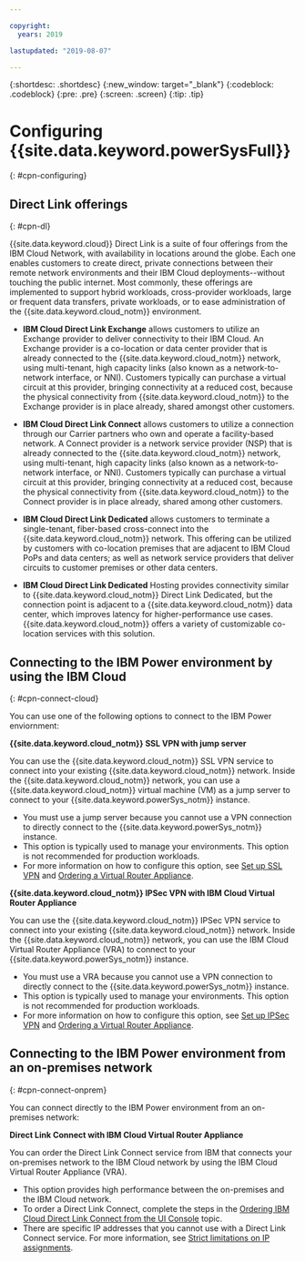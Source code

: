 ```yaml
---

copyright:
  years: 2019

lastupdated: "2019-08-07"

---
```


{:shortdesc: .shortdesc}
{:new_window: target="_blank"}
{:codeblock: .codeblock}
{:pre: .pre}
{:screen: .screen}
{:tip: .tip}

# Configuring {{site.data.keyword.powerSysFull}}
{: #cpn-configuring}

## Direct Link offerings
{: #cpn-dl}

{{site.data.keyword.cloud}} Direct Link is a suite of four offerings from the IBM Cloud Network, with availability in locations around the globe. Each one enables customers to create direct, private connections between their remote network environments and their IBM Cloud deployments--without touching the public internet. Most commonly, these offerings are implemented to support hybrid workloads, cross-provider workloads, large or frequent data transfers, private workloads, or to ease administration of the {{site.data.keyword.cloud_notm}} environment.

* **IBM Cloud Direct Link Exchange** allows customers to utilize an Exchange provider to deliver connectivity to their IBM Cloud. An Exchange provider is a co-location or data center provider that is already connected to the {{site.data.keyword.cloud_notm}} network, using multi-tenant, high capacity links (also known as a network-to-network interface, or NNI). Customers typically can purchase a virtual circuit at this provider, bringing connectivity at a reduced cost, because the physical connectivity from {{site.data.keyword.cloud_notm}} to the Exchange provider is in place already, shared amongst other customers.

* **IBM Cloud Direct Link Connect** allows customers to utilize a connection through our Carrier partners who own and operate a facility-based network. A Connect provider is a network service provider (NSP) that is already connected to the {{site.data.keyword.cloud_notm}} network, using multi-tenant, high capacity links (also known as a network-to-network interface, or NNI). Customers typically can purchase a virtual circuit at this provider, bringing connectivity at a reduced cost, because the physical connectivity from {{site.data.keyword.cloud_notm}} to the Connect provider is in place already, shared among other customers.

* **IBM Cloud Direct Link Dedicated** allows customers to terminate a single-tenant, fiber-based cross-connect into the {{site.data.keyword.cloud_notm}} network. This offering can be utilized by customers with co-location premises that are adjacent to IBM Cloud PoPs and data centers; as well as network service providers that deliver circuits to customer premises or other data centers.

* **IBM Cloud Direct Link Dedicated** Hosting provides connectivity similar to {{site.data.keyword.cloud_notm}} Direct Link Dedicated, but the connection point is adjacent to a {{site.data.keyword.cloud_notm}} data center, which improves latency for higher-performance use cases. {{site.data.keyword.cloud_notm}} offers a variety of customizable co-location services with this solution.

## Connecting to the IBM Power environment by using the IBM Cloud
{: #cpn-connect-cloud}

You can use one of the following options to connect to the IBM Power enviornment:

**{{site.data.keyword.cloud_notm}} SSL VPN with jump server**

You can use the {{site.data.keyword.cloud_notm}} SSL VPN service to connect into your existing {{site.data.keyword.cloud_notm}} network. Inside the {{site.data.keyword.cloud_notm}} network, you can use a {{site.data.keyword.cloud_notm}} virtual machine (VM) as a jump server to connect to your {{site.data.keyword.powerSys_notm}} instance.

* You must use a jump server because you cannot use a VPN connection to directly connect to the {{site.data.keyword.powerSys_notm}} instance.
* This option is typically used to manage your environments. This option is not recommended for production workloads.
* For more information on how to configure this option, see [Set up SSL VPN](/docs/infrastructure/iaas-vpn?topic=VPN-setup-ssl-vpn-connections) and [Ordering a Virtual Router Appliance](/docs/infrastructure/virtual-router-appliance?topic=virtual-router-appliance-getting-started#order-vra).

**{{site.data.keyword.cloud_notm}} IPSec VPN with IBM Cloud Virtual Router Appliance**

You can use the {{site.data.keyword.cloud_notm}} IPSec VPN service to connect into your existing {{site.data.keyword.cloud_notm}} network. Inside the {{site.data.keyword.cloud_notm}} network, you can use the IBM Cloud Virtual Router Appliance (VRA) to connect to your {{site.data.keyword.powerSys_notm}} instance.

* You must use a VRA because you cannot use a VPN connection to directly connect to the {{site.data.keyword.powerSys_notm}} instance.
* This option is typically used to manage your environments. This option is not recommended for production workloads.
* For more information on how to configure this option, see [Set up IPSec VPN](/docs/infrastructure/iaas-vpn?topic=VPN-setup-ipsec-vpn) and [Ordering a Virtual Router Appliance](/docs/infrastructure/virtual-router-appliance?topic=virtual-router-appliance-getting-started#order-vra).

## Connecting to the IBM Power environment from an on-premises network
{: #cpn-connect-onprem}

You can connect directly to the IBM Power environment from an on-premises network:

**Direct Link Connect with IBM Cloud Virtual Router Appliance**

You can order the Direct Link Connect service from IBM that connects your on-premises network to the IBM Cloud network by using the IBM Cloud Virtual Router Appliance (VRA).

* This option provides high performance between the on-premises and the IBM Cloud network.
* To order a Direct Link Connect, complete the steps in the [Ordering IBM Cloud Direct Link Connect from the UI Console](/docs/infrastructure/power-iaas?topic=power-iaas-ordering-direct-link-connect) topic.
* There are specific IP addresses that you cannot use with a Direct Link Connect service. For more information, see [Strict limitations on IP assignments](/docs/infrastructure/direct-link?topic=direct-link-configure-ibm-cloud-direct-link#strict-limitations-on-ip-assignments).
